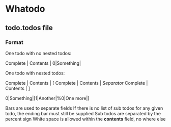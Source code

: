 # Whatodo

## todo.todos file

### Format

One todo with no nested todos:

Complete | Contents |
0|Something|

One todo with nested todos:

Complete | Contents | [ Complete | Contents | *Separator* Complete | Contents | ]

0|Something|[1|Another|%0|One more|]

Bars are used to separate fields
If there is no list of sub todos for any given todo, the ending bar must still be supplied
Sub todos are separated by the percent sign
White space is allowed within the **contents** field, no where else
